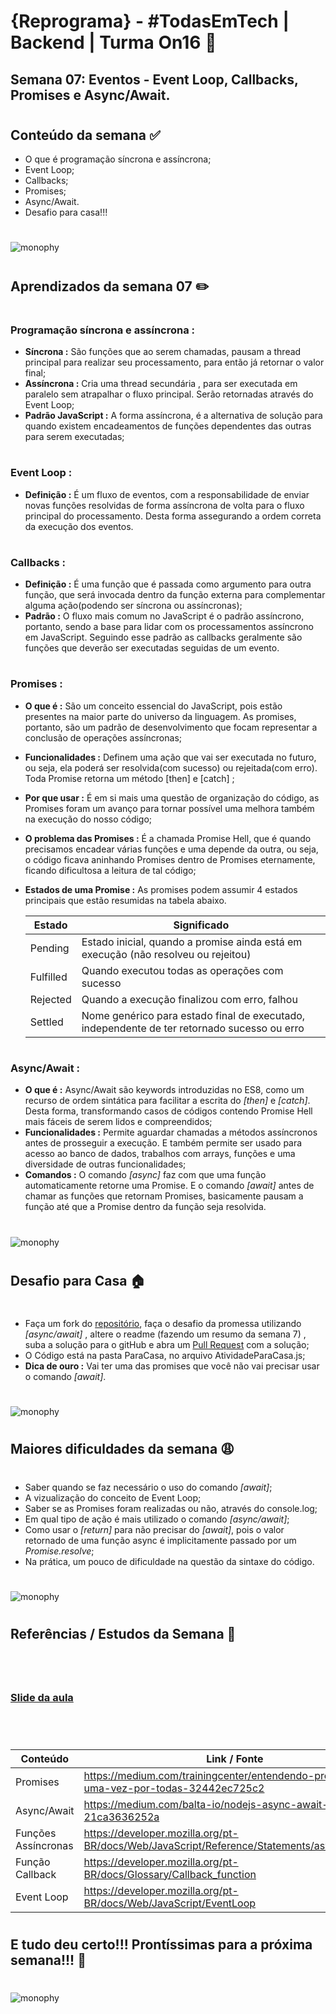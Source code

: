 
# **{Reprograma}** - #TodasEmTech | Backend | Turma On16 :purple_heart:

## **Semana 07:** Eventos - Event Loop, Callbacks, Promises e Async/Await. 

#

## **Conteúdo da semana** :white_check_mark: 
 - O que é programação síncrona e assíncrona;
 - Event Loop;
 - Callbacks;
 - Promises;
 - Async/Await.
 - Desafio para casa!!!

#

![monophy](https://media.giphy.com/media/XWeJDaxYa1YrK/giphy.gif)
#
## **Aprendizados da semana 07** :pencil2: 

#

### **Programação síncrona e assíncrona** : 
- **Síncrona :** São funções que ao serem chamadas, pausam a thread principal para realizar seu processamento, para então já retornar o valor final;
- **Assíncrona :** Cria uma thread secundária , para ser executada em paralelo sem atrapalhar o fluxo principal. Serão retornadas através do Event Loop; 
- **Padrão JavaScript :** A forma assíncrona, é a alternativa de solução para quando existem encadeamentos de funções dependentes das outras para serem executadas;

#

### **Event Loop :**  
- **Definição :** É um fluxo de eventos, com a responsabilidade de enviar novas funções resolvidas de forma assíncrona de volta para o fluxo principal do processamento. Desta forma assegurando a ordem correta da execução dos eventos. 

#

### **Callbacks :** 
- **Definição :** É uma função que é passada como argumento para outra função, que será invocada dentro da função externa para complementar alguma ação(podendo ser síncrona ou assíncronas);
- **Padrão :** O fluxo mais comum no JavaScript é o padrão assíncrono, portanto, sendo a base para lidar com os processamentos assíncrono em JavaScript. Seguindo esse padrão as callbacks geralmente são funções que deverão ser executadas seguidas de um evento.

#

### **Promises :** 
- **O que é :** São um conceito essencial do JavaScript, pois estão presentes na maior parte do universo da linguagem. As promises, portanto, são um padrão de desenvolvimento que focam representar a conclusão de operações assíncronas;
- **Funcionalidades :** Definem uma ação que vai ser executada no futuro, ou seja, ela poderá ser resolvida(com sucesso) ou rejeitada(com erro). Toda Promise retorna um método [then] e [catch] ;
- **Por que usar :** É em si mais uma questão de organização do código, as Promises foram um avanço para tornar possível uma melhora também na execução do nosso código;
- **O problema das Promises :** É a chamada Promise Hell, que é quando precisamos encadear várias funções e uma depende da outra, ou seja, o código ficava aninhando Promises dentro de Promises eternamente, ficando dificultosa a leitura de tal código;
- **Estados de uma Promise :** As promises podem assumir 4 estados principais que estão resumidas na tabela abaixo.



  | Estado     | Significado                                                                                  |
  | ---------- | -------------------------------------------------------------------------------------------- |
  | Pending    | Estado inicial, quando a promise ainda está em execução (não resolveu ou rejeitou)           |
  | Fulfilled  | Quando executou todas as operações com sucesso                                               |
  | Rejected   | Quando a execução finalizou com erro, falhou                                                 |
  | Settled    | Nome genérico para estado final de executado, independente de ter retornado sucesso ou erro  |

#

### **Async/Await :**
- **O que é :** Async/Await são keywords introduzidas no ES8, como um recurso de ordem sintática para facilitar a escrita do *[then]* e *[catch]*. Desta forma, transformando casos de códigos contendo Promise Hell mais fáceis de serem lidos e compreendidos;
- **Funcionalidades :** Permite aguardar chamadas a métodos assíncronos antes de prosseguir a execução. E também permite ser usado para acesso ao banco de dados, trabalhos com arrays, funções e uma diversidade de outras funcionalidades;
- **Comandos :** O comando *[async]* faz com que uma função automaticamente retorne uma Promise. E o comando *[await]* antes de chamar as funções que retornam Promises, basicamente pausam a função até que a Promise dentro da função seja resolvida.


#



![monophy](https://media.giphy.com/media/11JTxkrmq4bGE0/giphy.gif)

#

## **Desafio para Casa** :house:

#

- Faça um fork do [repositório](https://github.com/reprograma/On16-TodasEmTech-S7-Eventos), faça o desafio da promessa utilizando *[async/await]* , altere o readme (fazendo um resumo da semana 7) , suba a solução para o gitHub e abra um [Pull Request](https://github.com/grupy-sp/encontros/wiki/Como-sincronizar-o-seu-Fork-com-o-repo-principal) com a solução; 
- O Código está na pasta ParaCasa, no arquivo AtividadeParaCasa.js;
- **Dica de ouro :** Vai ter uma das promises que você não vai precisar usar o comando *[await]*.

#
![monophy](https://http.cat/200.jpg)



#

## **Maiores dificuldades da semana** :weary:

#

- Saber quando se faz necessário o uso do comando *[await]*;
- A vizualização do conceito de Event Loop;
- Saber se as Promises foram realizadas ou não, através do console.log;
- Em qual tipo de ação é mais utilizado o comando *[async/await]*;
- Como usar o *[return]* para não precisar do *[await]*, pois o valor retornado de uma função async é implicitamente passado por um *Promise.resolve*;
- Na prática, um pouco de dificuldade na questão da sintaxe do código.

#

![monophy](https://media.giphy.com/media/WRQBXSCnEFJIuxktnw/giphy.gif)

#

## **Referências / Estudos da Semana** :book:

#

<br>

### [Slide da aula](https://docs.google.com/presentation/d/1hik5KVEutK7ec1MHRnNEDy5NikDGC8GP/edit?usp=sharing&ouid=103451384479324478678&rtpof=true&sd=true)

<br>

#

  | Conteúdo    | Link / Fonte                                                                                  |
  | ---------- | -------------------------------------------------------------------------------------------- |
  | Promises    | https://medium.com/trainingcenter/entendendo-promises-de-uma-vez-por-todas-32442ec725c2          |
  | Async/Await  | https://medium.com/balta-io/nodejs-async-await-21ca3636252a                                               |
  | Funções Assíncronas   | https://developer.mozilla.org/pt-BR/docs/Web/JavaScript/Reference/Statements/async_function                                                |
  | Função Callback    | https://developer.mozilla.org/pt-BR/docs/Glossary/Callback_function  |
  | Event Loop    | https://developer.mozilla.org/pt-BR/docs/Web/JavaScript/EventLoop  |


  #



## **E tudo deu certo!!! Prontíssimas para a próxima semana!!!** 🥰

#


![monophy](https://media.giphy.com/media/oXGfezpiJcXrZAtNwC/giphy.gif)




